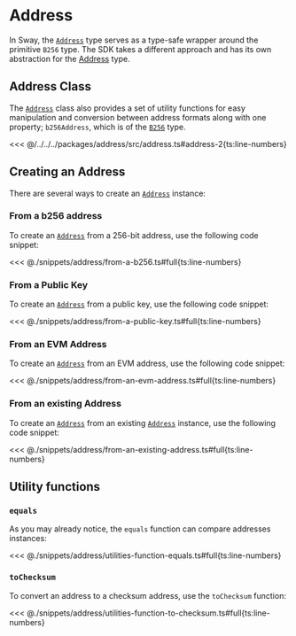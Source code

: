 # Address

In Sway, the [`Address`](DOCS_API_URL/classes/_fuel_ts_address.Address.html) type serves as a type-safe wrapper around the primitive `B256` type. The SDK takes a different approach and has its own abstraction for the [Address](DOCS_API_URL/classes/_fuel_ts_address.Address.html) type.

## Address Class

The [`Address`](DOCS_API_URL/classes/_fuel_ts_address.Address.html) class also provides a set of utility functions for easy manipulation and conversion between address formats along with one property; `b256Address`, which is of the [`B256`](./b256.md) type.

<<< @/../../../packages/address/src/address.ts#address-2{ts:line-numbers}

## Creating an Address

There are several ways to create an [`Address`](DOCS_API_URL/classes/_fuel_ts_address.Address.html) instance:

### From a b256 address

To create an [`Address`](DOCS_API_URL/classes/_fuel_ts_address.Address.html) from a 256-bit address, use the following code snippet:

<<< @./snippets/address/from-a-b256.ts#full{ts:line-numbers}

### From a Public Key

To create an [`Address`](DOCS_API_URL/classes/_fuel_ts_address.Address.html) from a public key, use the following code snippet:

<<< @./snippets/address/from-a-public-key.ts#full{ts:line-numbers}

### From an EVM Address

To create an [`Address`](DOCS_API_URL/classes/_fuel_ts_address.Address.html) from an EVM address, use the following code snippet:

<<< @./snippets/address/from-an-evm-address.ts#full{ts:line-numbers}

### From an existing Address

To create an [`Address`](DOCS_API_URL/classes/_fuel_ts_address.Address.html) from an existing [`Address`](DOCS_API_URL/classes/_fuel_ts_address.Address.html) instance, use the following code snippet:

<<< @./snippets/address/from-an-existing-address.ts#full{ts:line-numbers}

## Utility functions

### `equals`

As you may already notice, the `equals` function can compare addresses instances:

<<< @./snippets/address/utilities-function-equals.ts#full{ts:line-numbers}

### `toChecksum`

To convert an address to a checksum address, use the `toChecksum` function:

<<< @./snippets/address/utilities-function-to-checksum.ts#full{ts:line-numbers}
